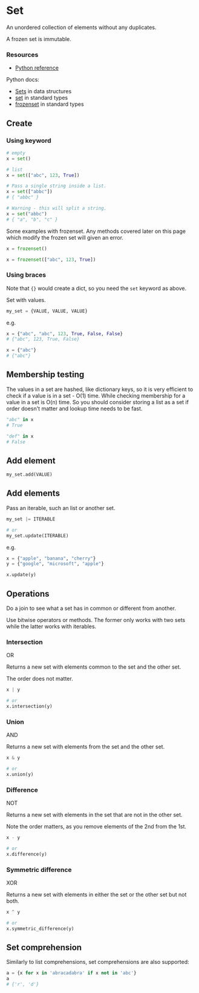 # Set

An unordered collection of elements without any duplicates.

A frozen set is immutable.

### Resources 

- [Python reference](https://python-reference.readthedocs.io/en/latest/docs/sets/)

Python docs:

- [Sets](https://docs.python.org/3/tutorial/datastructures.html#sets) in data structures 
- [set](https://docs.python.org/3/library/stdtypes.html#set) in standard types
- [frozenset](https://docs.python.org/3/library/stdtypes.html#frozenset) in standard types


## Create

### Using keyword 

```python 
# empty 
x = set()

# list
x = set(["abc", 123, True])

# Pass a single string inside a list.
x = set(["abbc"])
# { "abbc" }

# Warning - this will split a string.
x = set("abbc")
# { "a", "b", "c" }
```

Some examples with frozenset. Any methods covered later on this page which modify the frozen set will given an error.

```python 
x = frozenset()

x = frozenset(["abc", 123, True])
```

### Using braces 

Note that `{}` would create a dict, so you need the `set` keyword as above.

Set with values.

```python
my_set = {VALUE, VALUE, VALUE}
```
e.g.

```python
x = {"abc", "abc", 123, True, False, False}
# {"abc", 123, True, False}

x = {"abc"}
# {"abc"}
```


## Membership testing 

The values in a set are hashed, like dictionary keys, so it is very efficient to check if a value is in a set - O(1) time. While checking membership for a value in a set is O(n) time. So you should consider storing a list as a set if order doesn't matter and lookup time needs to be fast.

```python
"abc" in x
# True

"def" in x
# False 
```


## Add element

```python 
my_set.add(VALUE)
```


## Add elements 

Pass an iterable, such an list or another set.

```python
my_set |= ITERABLE

# or
my_set.update(ITERABLE)
```

e.g.

```python
x = {"apple", "banana", "cherry"}
y = {"google", "microsoft", "apple"}

x.update(y)
```


## Operations

Do a join to see what a set has in common or different from another.

Use bitwise operators or methods. The former only works with two sets while the latter works with iterables.

### Intersection

OR

Returns a new set with elements common to the set and the other set.

The order does not matter.

```python
x | y

# or
x.intersection(y)
```

### Union

AND

Returns a new set with elements from the set and the other set.

```python
x & y

# or
x.union(y)
```

### Difference

NOT

Returns a new set with elements in the set that are not in the other set.

Note the order matters, as you remove elements of the 2nd from the 1st.

```python
x - y

# or
x.difference(y)
```

### Symmetric difference

XOR

Returns a new set with elements in either the set or the other set but not both.

```python
x ^ y

# or
x.symmetric_difference(y)
```


## Set comprehension 

Similarly to list comprehensions, set comprehensions are also supported:

```python 
a = {x for x in 'abracadabra' if x not in 'abc'}
a
# {'r', 'd'}
